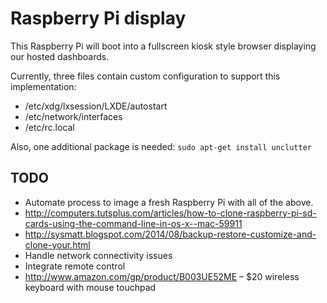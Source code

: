 # Raspberry Pi display

This Raspberry Pi will boot into a fullscreen kiosk style browser displaying our hosted dashboards.

Currently, three files contain custom configuration to support this implementation:
- /etc/xdg/lxsession/LXDE/autostart 
- /etc/network/interfaces
- /etc/rc.local

Also, one additional package is needed: `sudo apt-get install unclutter`

## TODO
- Automate process to image a fresh Raspberry Pi with all of the above.
 - http://computers.tutsplus.com/articles/how-to-clone-raspberry-pi-sd-cards-using-the-command-line-in-os-x--mac-59911
 - http://sysmatt.blogspot.com/2014/08/backup-restore-customize-and-clone-your.html
- Handle network connectivity issues
- Integrate remote control
 - http://www.amazon.com/gp/product/B003UE52ME – $20 wireless keyboard with mouse touchpad 
